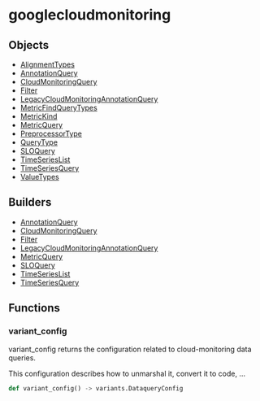 # <span class="badge package-variant-dataquery"></span> googlecloudmonitoring

## Objects

 * <span class="badge object-type-enum"></span> [AlignmentTypes](./object-AlignmentTypes.md)
 * <span class="badge object-type-class"></span> [AnnotationQuery](./object-AnnotationQuery.md)
 * <span class="badge object-type-class"></span> [CloudMonitoringQuery](./object-CloudMonitoringQuery.md)
 * <span class="badge object-type-class"></span> [Filter](./object-Filter.md)
 * <span class="badge object-type-class"></span> [LegacyCloudMonitoringAnnotationQuery](./object-LegacyCloudMonitoringAnnotationQuery.md)
 * <span class="badge object-type-enum"></span> [MetricFindQueryTypes](./object-MetricFindQueryTypes.md)
 * <span class="badge object-type-enum"></span> [MetricKind](./object-MetricKind.md)
 * <span class="badge object-type-class"></span> [MetricQuery](./object-MetricQuery.md)
 * <span class="badge object-type-enum"></span> [PreprocessorType](./object-PreprocessorType.md)
 * <span class="badge object-type-enum"></span> [QueryType](./object-QueryType.md)
 * <span class="badge object-type-class"></span> [SLOQuery](./object-SLOQuery.md)
 * <span class="badge object-type-class"></span> [TimeSeriesList](./object-TimeSeriesList.md)
 * <span class="badge object-type-class"></span> [TimeSeriesQuery](./object-TimeSeriesQuery.md)
 * <span class="badge object-type-enum"></span> [ValueTypes](./object-ValueTypes.md)
## Builders

 * <span class="badge builder"></span> [AnnotationQuery](./builder-AnnotationQuery.md)
 * <span class="badge builder"></span> [CloudMonitoringQuery](./builder-CloudMonitoringQuery.md)
 * <span class="badge builder"></span> [Filter](./builder-Filter.md)
 * <span class="badge builder"></span> [LegacyCloudMonitoringAnnotationQuery](./builder-LegacyCloudMonitoringAnnotationQuery.md)
 * <span class="badge builder"></span> [MetricQuery](./builder-MetricQuery.md)
 * <span class="badge builder"></span> [SLOQuery](./builder-SLOQuery.md)
 * <span class="badge builder"></span> [TimeSeriesList](./builder-TimeSeriesList.md)
 * <span class="badge builder"></span> [TimeSeriesQuery](./builder-TimeSeriesQuery.md)
## Functions

### <span class="badge function"></span> variant_config

variant_config returns the configuration related to cloud-monitoring data queries.

This configuration describes how to unmarshal it, convert it to code, …

```python
def variant_config() -> variants.DataqueryConfig
```


